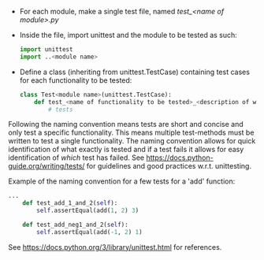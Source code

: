 - For each module, make a single test file, named *test_\<name of module>.py*

- Inside the file, import unittest and the module to be tested as such:
    ```python
    import unittest
    import ..<module name>
    ``` 

- Define a class (inheriting from unittest.TestCase) containing test cases for each functionality to be tested:
    ```python
    class Test<module name>(unittest.TestCase):
        def test_<name of functionality to be tested>_<description of what is being tested>(self):
            # tests
    ``` 

Following the naming convention means tests are short and concise and only test a specific functionality. This means multiple test-methods must be written to test a single functionality. The naming convention allows for quick identification of what exactly is tested and if a test fails it allows for easy identification of *which* test has failed. See https://docs.python-guide.org/writing/tests/ for guidelines and good practices w.r.t. unittesting. 

Example of the naming convention for a few tests for a 'add' function:
```python
...
    def test_add_1_and_2(self):
        self.assertEqual(add(1, 2) 3)

    def test_add_neg1_and_2(self):
        self.assertEqual(add(-1, 2) 1)
``` 


See https://docs.python.org/3/library/unittest.html for references.